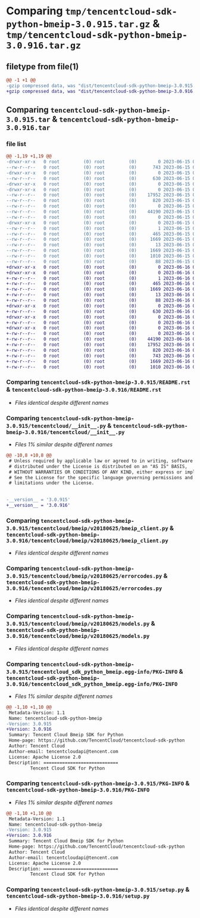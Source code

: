 # Comparing `tmp/tencentcloud-sdk-python-bmeip-3.0.915.tar.gz` & `tmp/tencentcloud-sdk-python-bmeip-3.0.916.tar.gz`

## filetype from file(1)

```diff
@@ -1 +1 @@
-gzip compressed data, was "dist/tencentcloud-sdk-python-bmeip-3.0.915.tar", last modified: Thu Jun 15 00:18:52 2023, max compression
+gzip compressed data, was "dist/tencentcloud-sdk-python-bmeip-3.0.916.tar", last modified: Fri Jun 16 00:27:47 2023, max compression
```

## Comparing `tencentcloud-sdk-python-bmeip-3.0.915.tar` & `tencentcloud-sdk-python-bmeip-3.0.916.tar`

### file list

```diff
@@ -1,19 +1,19 @@
-drwxr-xr-x   0 root         (0) root         (0)        0 2023-06-15 00:18:52.000000 tencentcloud-sdk-python-bmeip-3.0.915/
--rw-r--r--   0 root         (0) root         (0)      743 2023-06-15 00:18:52.000000 tencentcloud-sdk-python-bmeip-3.0.915/README.rst
-drwxr-xr-x   0 root         (0) root         (0)        0 2023-06-15 00:18:52.000000 tencentcloud-sdk-python-bmeip-3.0.915/tencentcloud/
--rw-r--r--   0 root         (0) root         (0)      630 2023-06-15 00:18:52.000000 tencentcloud-sdk-python-bmeip-3.0.915/tencentcloud/__init__.py
-drwxr-xr-x   0 root         (0) root         (0)        0 2023-06-15 00:18:52.000000 tencentcloud-sdk-python-bmeip-3.0.915/tencentcloud/bmeip/
-drwxr-xr-x   0 root         (0) root         (0)        0 2023-06-15 00:18:52.000000 tencentcloud-sdk-python-bmeip-3.0.915/tencentcloud/bmeip/v20180625/
--rw-r--r--   0 root         (0) root         (0)    17952 2023-06-15 00:18:52.000000 tencentcloud-sdk-python-bmeip-3.0.915/tencentcloud/bmeip/v20180625/bmeip_client.py
--rw-r--r--   0 root         (0) root         (0)      820 2023-06-15 00:18:52.000000 tencentcloud-sdk-python-bmeip-3.0.915/tencentcloud/bmeip/v20180625/errorcodes.py
--rw-r--r--   0 root         (0) root         (0)        0 2023-06-15 00:18:52.000000 tencentcloud-sdk-python-bmeip-3.0.915/tencentcloud/bmeip/v20180625/__init__.py
--rw-r--r--   0 root         (0) root         (0)    44190 2023-06-15 00:18:52.000000 tencentcloud-sdk-python-bmeip-3.0.915/tencentcloud/bmeip/v20180625/models.py
--rw-r--r--   0 root         (0) root         (0)        0 2023-06-15 00:18:52.000000 tencentcloud-sdk-python-bmeip-3.0.915/tencentcloud/bmeip/__init__.py
-drwxr-xr-x   0 root         (0) root         (0)        0 2023-06-15 00:18:52.000000 tencentcloud-sdk-python-bmeip-3.0.915/tencentcloud_sdk_python_bmeip.egg-info/
--rw-r--r--   0 root         (0) root         (0)        1 2023-06-15 00:18:52.000000 tencentcloud-sdk-python-bmeip-3.0.915/tencentcloud_sdk_python_bmeip.egg-info/dependency_links.txt
--rw-r--r--   0 root         (0) root         (0)      465 2023-06-15 00:18:52.000000 tencentcloud-sdk-python-bmeip-3.0.915/tencentcloud_sdk_python_bmeip.egg-info/SOURCES.txt
--rw-r--r--   0 root         (0) root         (0)     1669 2023-06-15 00:18:52.000000 tencentcloud-sdk-python-bmeip-3.0.915/tencentcloud_sdk_python_bmeip.egg-info/PKG-INFO
--rw-r--r--   0 root         (0) root         (0)       13 2023-06-15 00:18:52.000000 tencentcloud-sdk-python-bmeip-3.0.915/tencentcloud_sdk_python_bmeip.egg-info/top_level.txt
--rw-r--r--   0 root         (0) root         (0)     1669 2023-06-15 00:18:52.000000 tencentcloud-sdk-python-bmeip-3.0.915/PKG-INFO
--rw-r--r--   0 root         (0) root         (0)     1010 2023-06-15 00:18:52.000000 tencentcloud-sdk-python-bmeip-3.0.915/setup.py
--rw-r--r--   0 root         (0) root         (0)       88 2023-06-15 00:18:52.000000 tencentcloud-sdk-python-bmeip-3.0.915/setup.cfg
+drwxr-xr-x   0 root         (0) root         (0)        0 2023-06-16 00:27:47.000000 tencentcloud-sdk-python-bmeip-3.0.916/
+drwxr-xr-x   0 root         (0) root         (0)        0 2023-06-16 00:27:47.000000 tencentcloud-sdk-python-bmeip-3.0.916/tencentcloud_sdk_python_bmeip.egg-info/
+-rw-r--r--   0 root         (0) root         (0)        1 2023-06-16 00:27:47.000000 tencentcloud-sdk-python-bmeip-3.0.916/tencentcloud_sdk_python_bmeip.egg-info/dependency_links.txt
+-rw-r--r--   0 root         (0) root         (0)      465 2023-06-16 00:27:47.000000 tencentcloud-sdk-python-bmeip-3.0.916/tencentcloud_sdk_python_bmeip.egg-info/SOURCES.txt
+-rw-r--r--   0 root         (0) root         (0)     1669 2023-06-16 00:27:47.000000 tencentcloud-sdk-python-bmeip-3.0.916/tencentcloud_sdk_python_bmeip.egg-info/PKG-INFO
+-rw-r--r--   0 root         (0) root         (0)       13 2023-06-16 00:27:47.000000 tencentcloud-sdk-python-bmeip-3.0.916/tencentcloud_sdk_python_bmeip.egg-info/top_level.txt
+-rw-r--r--   0 root         (0) root         (0)       88 2023-06-16 00:27:47.000000 tencentcloud-sdk-python-bmeip-3.0.916/setup.cfg
+drwxr-xr-x   0 root         (0) root         (0)        0 2023-06-16 00:27:47.000000 tencentcloud-sdk-python-bmeip-3.0.916/tencentcloud/
+-rw-r--r--   0 root         (0) root         (0)      630 2023-06-16 00:27:47.000000 tencentcloud-sdk-python-bmeip-3.0.916/tencentcloud/__init__.py
+drwxr-xr-x   0 root         (0) root         (0)        0 2023-06-16 00:27:47.000000 tencentcloud-sdk-python-bmeip-3.0.916/tencentcloud/bmeip/
+-rw-r--r--   0 root         (0) root         (0)        0 2023-06-16 00:27:47.000000 tencentcloud-sdk-python-bmeip-3.0.916/tencentcloud/bmeip/__init__.py
+drwxr-xr-x   0 root         (0) root         (0)        0 2023-06-16 00:27:47.000000 tencentcloud-sdk-python-bmeip-3.0.916/tencentcloud/bmeip/v20180625/
+-rw-r--r--   0 root         (0) root         (0)        0 2023-06-16 00:27:47.000000 tencentcloud-sdk-python-bmeip-3.0.916/tencentcloud/bmeip/v20180625/__init__.py
+-rw-r--r--   0 root         (0) root         (0)    44190 2023-06-16 00:27:47.000000 tencentcloud-sdk-python-bmeip-3.0.916/tencentcloud/bmeip/v20180625/models.py
+-rw-r--r--   0 root         (0) root         (0)    17952 2023-06-16 00:27:47.000000 tencentcloud-sdk-python-bmeip-3.0.916/tencentcloud/bmeip/v20180625/bmeip_client.py
+-rw-r--r--   0 root         (0) root         (0)      820 2023-06-16 00:27:47.000000 tencentcloud-sdk-python-bmeip-3.0.916/tencentcloud/bmeip/v20180625/errorcodes.py
+-rw-r--r--   0 root         (0) root         (0)      743 2023-06-16 00:27:47.000000 tencentcloud-sdk-python-bmeip-3.0.916/README.rst
+-rw-r--r--   0 root         (0) root         (0)     1669 2023-06-16 00:27:47.000000 tencentcloud-sdk-python-bmeip-3.0.916/PKG-INFO
+-rw-r--r--   0 root         (0) root         (0)     1010 2023-06-16 00:27:47.000000 tencentcloud-sdk-python-bmeip-3.0.916/setup.py
```

### Comparing `tencentcloud-sdk-python-bmeip-3.0.915/README.rst` & `tencentcloud-sdk-python-bmeip-3.0.916/README.rst`

 * *Files identical despite different names*

### Comparing `tencentcloud-sdk-python-bmeip-3.0.915/tencentcloud/__init__.py` & `tencentcloud-sdk-python-bmeip-3.0.916/tencentcloud/__init__.py`

 * *Files 1% similar despite different names*

```diff
@@ -10,8 +10,8 @@
 # Unless required by applicable law or agreed to in writing, software
 # distributed under the License is distributed on an "AS IS" BASIS,
 # WITHOUT WARRANTIES OR CONDITIONS OF ANY KIND, either express or implied.
 # See the License for the specific language governing permissions and
 # limitations under the License.
 
 
-__version__ = '3.0.915'
+__version__ = '3.0.916'
```

### Comparing `tencentcloud-sdk-python-bmeip-3.0.915/tencentcloud/bmeip/v20180625/bmeip_client.py` & `tencentcloud-sdk-python-bmeip-3.0.916/tencentcloud/bmeip/v20180625/bmeip_client.py`

 * *Files identical despite different names*

### Comparing `tencentcloud-sdk-python-bmeip-3.0.915/tencentcloud/bmeip/v20180625/errorcodes.py` & `tencentcloud-sdk-python-bmeip-3.0.916/tencentcloud/bmeip/v20180625/errorcodes.py`

 * *Files identical despite different names*

### Comparing `tencentcloud-sdk-python-bmeip-3.0.915/tencentcloud/bmeip/v20180625/models.py` & `tencentcloud-sdk-python-bmeip-3.0.916/tencentcloud/bmeip/v20180625/models.py`

 * *Files identical despite different names*

### Comparing `tencentcloud-sdk-python-bmeip-3.0.915/tencentcloud_sdk_python_bmeip.egg-info/PKG-INFO` & `tencentcloud-sdk-python-bmeip-3.0.916/tencentcloud_sdk_python_bmeip.egg-info/PKG-INFO`

 * *Files 1% similar despite different names*

```diff
@@ -1,10 +1,10 @@
 Metadata-Version: 1.1
 Name: tencentcloud-sdk-python-bmeip
-Version: 3.0.915
+Version: 3.0.916
 Summary: Tencent Cloud Bmeip SDK for Python
 Home-page: https://github.com/TencentCloud/tencentcloud-sdk-python
 Author: Tencent Cloud
 Author-email: tencentcloudapi@tencent.com
 License: Apache License 2.0
 Description: ============================
         Tencent Cloud SDK for Python
```

### Comparing `tencentcloud-sdk-python-bmeip-3.0.915/PKG-INFO` & `tencentcloud-sdk-python-bmeip-3.0.916/PKG-INFO`

 * *Files 1% similar despite different names*

```diff
@@ -1,10 +1,10 @@
 Metadata-Version: 1.1
 Name: tencentcloud-sdk-python-bmeip
-Version: 3.0.915
+Version: 3.0.916
 Summary: Tencent Cloud Bmeip SDK for Python
 Home-page: https://github.com/TencentCloud/tencentcloud-sdk-python
 Author: Tencent Cloud
 Author-email: tencentcloudapi@tencent.com
 License: Apache License 2.0
 Description: ============================
         Tencent Cloud SDK for Python
```

### Comparing `tencentcloud-sdk-python-bmeip-3.0.915/setup.py` & `tencentcloud-sdk-python-bmeip-3.0.916/setup.py`

 * *Files identical despite different names*

